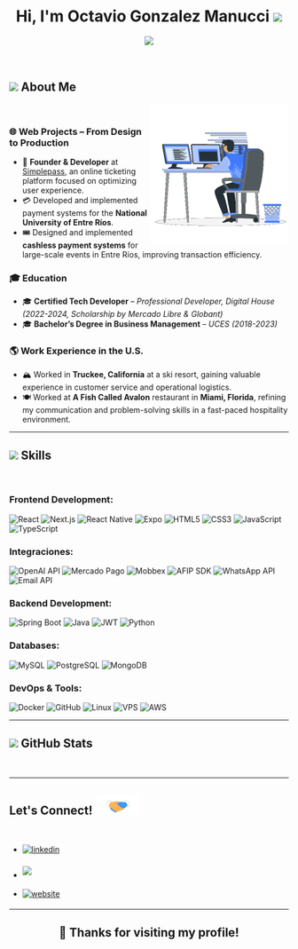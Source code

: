 <h1 align="center"><b>Hi, I'm Octavio Gonzalez Manucci</b> <img src="https://media.giphy.com/media/hvRJCLFzcasrR4ia7z/giphy.gif" width="35"></h1>

<p align="center">
  <a href="https://github.com/DenverCoder1/readme-typing-svg">
    <img src="https://readme-typing-svg.herokuapp.com?font=Time+New+Roman&color=cyan&size=25&center=true&vCenter=true&width=600&height=100&lines=Full+Stack+Developer;Innovative+and+scalable+digital+solutions;Passionate+about+technology+and+Continuous+Learning...🚀">
  </a>
</p>

<br>

## <img src="https://media.giphy.com/media/j2pOGeGYKe2xCCKwfi/giphy.gif" width="50px"> **About Me**

<picture> <img align="right" src="https://github.com/0xAbdulKhalid/0xAbdulKhalid/raw/main/assets/mdImages/Right_Side.gif" width = 250px></picture>

<br>

### 🌐 **Web Projects – From Design to Production**
- 🚀 **Founder & Developer** at [Simplepass](https://www.simplepass.com.ar/nosotros), an online ticketing platform focused on optimizing user experience.  
- 💳 Developed and implemented payment systems for the **National University of Entre Ríos**.  
- 🎟 Designed and implemented **cashless payment systems** for large-scale events in Entre Ríos, improving transaction efficiency.  

### 🎓 **Education**
- 🎓 **Certified Tech Developer** – *Professional Developer, Digital House (2022-2024, Scholarship by Mercado Libre & Globant)*  
- 🎓 **Bachelor’s Degree in Business Management** – *UCES (2018-2023)*  

### 🌎 **Work Experience in the U.S.**
- 🏔 Worked in **Truckee, California** at a ski resort, gaining valuable experience in customer service and operational logistics.  
- 🍽 Worked at **A Fish Called Avalon** restaurant in **Miami, Florida**, refining my communication and problem-solving skills in a fast-paced hospitality environment.  

---

## <img src="https://media2.giphy.com/media/QssGEmpkyEOhBCb7e1/giphy.gif" width="25"><b> Skills</b>
<br>


### **Frontend Development**:
![React](https://img.shields.io/badge/React-20232A.svg?style=for-the-badge&logo=react&logoColor=61DAFB)
![Next.js](https://img.shields.io/badge/Next.js-000000.svg?style=for-the-badge&logo=nextdotjs&logoColor=white)
![React Native](https://img.shields.io/badge/React_Native-61DAFB.svg?style=for-the-badge&logo=react&logoColor=black)
![Expo](https://img.shields.io/badge/Expo-000020.svg?style=for-the-badge&logo=expo&logoColor=white)
![HTML5](https://img.shields.io/badge/HTML5-E34F26.svg?style=for-the-badge&logo=html5&logoColor=white)
![CSS3](https://img.shields.io/badge/CSS3-1572B6.svg?style=for-the-badge&logo=css3&logoColor=white)
![JavaScript](https://img.shields.io/badge/JavaScript-F7DF1E.svg?style=for-the-badge&logo=javascript&logoColor=black)
![TypeScript](https://img.shields.io/badge/TypeScript-007ACC.svg?style=for-the-badge&logo=typescript&logoColor=white)

### **Integraciones**:
![OpenAI API](https://img.shields.io/badge/OpenAI%20API-412991.svg?style=for-the-badge&logo=openai&logoColor=white)
![Mercado Pago](https://img.shields.io/badge/Mercado%20Pago-00B1EA.svg?style=for-the-badge&logo=mercadopago&logoColor=white)
![Mobbex](https://img.shields.io/badge/Mobbex-7D3C98.svg?style=for-the-badge&logo=mobbex&logoColor=white)
![AFIP SDK](https://img.shields.io/badge/AFIP%20SDK-0077C5.svg?style=for-the-badge&logo=afip&logoColor=white)
![WhatsApp API](https://img.shields.io/badge/WhatsApp%20API-25D366.svg?style=for-the-badge&logo=whatsapp&logoColor=white)
![Email API](https://img.shields.io/badge/Email%20API-D14836.svg?style=for-the-badge&logo=gmail&logoColor=white)

### **Backend Development**:
![Spring Boot](https://img.shields.io/badge/Spring%20Boot-6DB33F.svg?style=for-the-badge&logo=spring-boot&logoColor=white)
![Java](https://img.shields.io/badge/Java-007396.svg?style=for-the-badge&logo=java&logoColor=white)
![JWT](https://img.shields.io/badge/JWT-000000.svg?style=for-the-badge&logo=JSON%20web%20tokens&logoColor=white)
![Python](https://img.shields.io/badge/Python-3776AB.svg?style=for-the-badge&logo=python&logoColor=white)

### **Databases**:
![MySQL](https://img.shields.io/badge/MySQL-4479A1.svg?style=for-the-badge&logo=mysql&logoColor=white)
![PostgreSQL](https://img.shields.io/badge/PostgreSQL-336791.svg?style=for-the-badge&logo=postgresql&logoColor=white)
![MongoDB](https://img.shields.io/badge/MongoDB-4EA94B.svg?style=for-the-badge&logo=mongodb&logoColor=white)

### **DevOps & Tools**:
![Docker](https://img.shields.io/badge/Docker-2496ED.svg?style=for-the-badge&logo=docker&logoColor=white)
![GitHub](https://img.shields.io/badge/GitHub-181717.svg?style=for-the-badge&logo=github&logoColor=white)
![Linux](https://img.shields.io/badge/Linux-FCC624?style=for-the-badge&logo=linux&logoColor=black)
![VPS](https://img.shields.io/badge/VPS-FF9900.svg?style=for-the-badge&logo=server&logoColor=white)
![AWS](https://img.shields.io/badge/AWS-232F3E.svg?style=for-the-badge&logo=amazon-aws&logoColor=white)


---

## <img src="https://media.giphy.com/media/iY8CRBdQXODJSCERIr/giphy.gif" width="35"><b> GitHub Stats </b>
<br>

---

## <b>Let's Connect!</b> <img src="https://github.com/0xAbdulKhalid/0xAbdulKhalid/raw/main/assets/mdImages/handshake.gif" width="80">
<br>

<div align='left'>
<ul>
<li>
  <a href="https://www.linkedin.com/in/octavio-gonzalez-manucci-2b1006196/" target="_blank">
    <img src="https://img.shields.io/badge/LinkedIn-Octavio-blue?style=for-the-badge&logo=linkedin&logoColor=white" alt=linkedin style="margin-bottom: 5px;"/>
  </a>
</li>
<br>
<li>
  <a href="mailto:octaviogonzalezmanucci@hotmail.com" target="_blank">
    <img src="https://img.shields.io/badge/Email-Octavio-orange?style=for-the-badge&logo=gmail&logoColor=white" t=mail style="margin-bottom: 5px;" />
  </a>
</li>
<br>
<li>
  <a href="https://octaviogonzalezmanucci.com" target="_blank">
    <img src="https://img.shields.io/badge/Web-Personal-blue?style=for-the-badge&logo=google-chrome&logoColor=white" alt=website style="margin-bottom: 5px;"/>
  </a>
</li>
</ul>
</div>

---

<div align='center'>

## 🚀 Thanks for visiting my profile!

</div>
